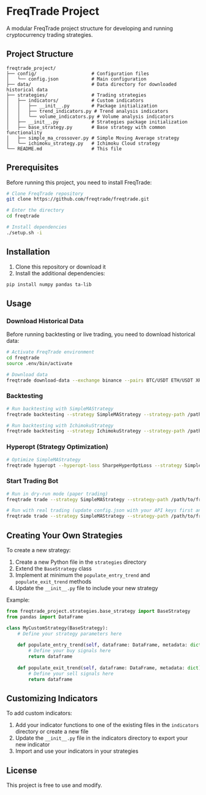 # FreqTrade Project

A modular FreqTrade project structure for developing and running cryptocurrency trading strategies.

## Project Structure

```
freqtrade_project/
├── config/                    # Configuration files
│   └── config.json            # Main configuration
├── data/                      # Data directory for downloaded historical data
├── strategies/                # Trading strategies
│   ├── indicators/            # Custom indicators
│   │   ├── __init__.py        # Package initialization
│   │   ├── trend_indicators.py # Trend analysis indicators
│   │   └── volume_indicators.py # Volume analysis indicators
│   ├── __init__.py            # Strategies package initialization
│   ├── base_strategy.py       # Base strategy with common functionality
│   ├── simple_ma_crossover.py # Simple Moving Average strategy
│   └── ichimoku_strategy.py   # Ichimoku Cloud strategy
└── README.md                  # This file
```

## Prerequisites

Before running this project, you need to install FreqTrade:

```bash
# Clone FreqTrade repository
git clone https://github.com/freqtrade/freqtrade.git

# Enter the directory
cd freqtrade

# Install dependencies
./setup.sh -i
```

## Installation

1. Clone this repository or download it
2. Install the additional dependencies:

```bash
pip install numpy pandas ta-lib
```

## Usage

### Download Historical Data

Before running backtesting or live trading, you need to download historical data:

```bash
# Activate FreqTrade environment
cd freqtrade
source .env/bin/activate

# Download data
freqtrade download-data --exchange binance --pairs BTC/USDT ETH/USDT XRP/USDT SOL/USDT ADA/USDT BNB/USDT DOT/USDT DOGE/USDT --timeframes 5m 15m 1h 4h 1d
```

### Backtesting

```bash
# Run backtesting with SimpleMAStrategy
freqtrade backtesting --strategy SimpleMAStrategy --strategy-path /path/to/freqtrade_project/strategies --config /path/to/freqtrade_project/config/config.json

# Run backtesting with IchimokuStrategy
freqtrade backtesting --strategy IchimokuStrategy --strategy-path /path/to/freqtrade_project/strategies --config /path/to/freqtrade_project/config/config.json
```

### Hyperopt (Strategy Optimization)

```bash
# Optimize SimpleMAStrategy
freqtrade hyperopt --hyperopt-loss SharpeHyperOptLoss --strategy SimpleMAStrategy --strategy-path /path/to/freqtrade_project/strategies --config /path/to/freqtrade_project/config/config.json --epochs 100
```

### Start Trading Bot

```bash
# Run in dry-run mode (paper trading)
freqtrade trade --strategy SimpleMAStrategy --strategy-path /path/to/freqtrade_project/strategies --config /path/to/freqtrade_project/config/config.json

# Run with real trading (update config.json with your API keys first and set dry_run to false)
freqtrade trade --strategy SimpleMAStrategy --strategy-path /path/to/freqtrade_project/strategies --config /path/to/freqtrade_project/config/config.json
```

## Creating Your Own Strategies

To create a new strategy:

1. Create a new Python file in the `strategies` directory
2. Extend the `BaseStrategy` class
3. Implement at minimum the `populate_entry_trend` and `populate_exit_trend` methods
4. Update the `__init__.py` file to include your new strategy

Example:

```python
from freqtrade_project.strategies.base_strategy import BaseStrategy
from pandas import DataFrame

class MyCustomStrategy(BaseStrategy):
    # Define your strategy parameters here
    
    def populate_entry_trend(self, dataframe: DataFrame, metadata: dict) -> DataFrame:
        # Define your buy signals here
        return dataframe
    
    def populate_exit_trend(self, dataframe: DataFrame, metadata: dict) -> DataFrame:
        # Define your sell signals here
        return dataframe
```

## Customizing Indicators

To add custom indicators:

1. Add your indicator functions to one of the existing files in the `indicators` directory or create a new file
2. Update the `__init__.py` file in the indicators directory to export your new indicator
3. Import and use your indicators in your strategies

## License

This project is free to use and modify. 
